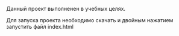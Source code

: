 Данный проект выполненен в учебных целях.

Для запуска проекта необходимо скачать и двойным нажатием запустить файл index.html
